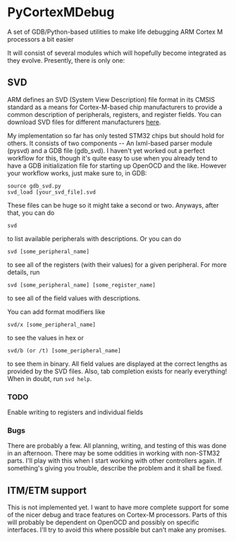 PyCortexMDebug
==============

A set of GDB/Python-based utilities to make life debugging ARM Cortex M processors a bit easier

It will consist of several modules which will hopefully become integrated as they evolve. Presently, there is only one:

## SVD
ARM defines an SVD (System View Description) file format in its CMSIS
standard as a means for Cortex-M-based chip manufacturers to provide a
common description of peripherals, registers, and register fields. You
can download SVD files for different manufacturers
[here](http://www.arm.com/products/processors/cortex-m/cortex-microcontroller-software-interface-standard.php).

My implementation so far has only tested STM32 chips but should hold for others.
It consists of two components -- An lxml-based parser module (pysvd) and a GDB file (gdb_svd).
I haven't yet worked out a perfect workflow for this, though it's quite easy to use when
you already tend to have a GDB initialization file for starting up OpenOCD and the like.
However your workflow works, just make sure to, in GDB:

    source gdb_svd.py
    svd_load [your_svd_file].svd

These files can be huge so it might take a second or two. Anyways, after that, you can do

    svd

to list available peripherals with descriptions. Or you can do

    svd [some_peripheral_name]

to see all of the registers (with their values) for a given peripheral. For more details, run

    svd [some_peripheral_name] [some_register_name]

to see all of the field values with descriptions.

You can add format modifiers like

    svd/x [some_peripheral_name]

to see the values in hex or

    svd/b (or /t) [some_peripheral_name]

to see them in binary. All field values are displayed at the correct lengths as provided by the SVD files.
Also, tab completion exists for nearly everything! When in doubt, run `svd help`.

### TODO

Enable writing to registers and individual fields

### Bugs

There are probably a few. All planning, writing, and testing of this was done in an afternoon. There may be
some oddities in working with non-STM32 parts. I'll play with this when I start working with other
controllers again. If something's giving you trouble, describe the problem and it shall be fixed.

## ITM/ETM support

This is not implemented yet. I want to have more complete support for some of the nicer debug and trace features
on Cortex-M processors. Parts of this will probably be dependent on OpenOCD and possibly on specific interfaces.
I'll try to avoid this where possible but can't make any promises.

